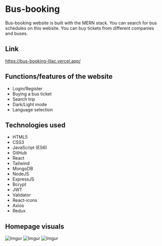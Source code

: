 # Bus-booking
 Bus-booking website is built with the MERN stack. 
 You can search for bus schedules on this website. You can buy tickets from different companies and buses.

## Link
https://bus-booking-lilac.vercel.app/

## Functions/features of the website
* Login/Register
* Buying a bus ticket
* Search trip
* Dark/Light mode
* Language selection



## Technologies used


* HTML5
* CSS3
* JavaScript (ES6)
* GitHub
* React
* Tailwind
* MongoDB
* NodeJS
* ExpressJS
* Bcrypt
* JWT
* Validator
* React-icons
* Axios
* Redux
  
  




## Homepage visuals


![Imgur](https://i.imgur.com/UOa98zy.png)
![Imgur](https://i.imgur.com/N0oyvEm.png)
![Imgur](https://i.imgur.com/AiLexPp.png)
